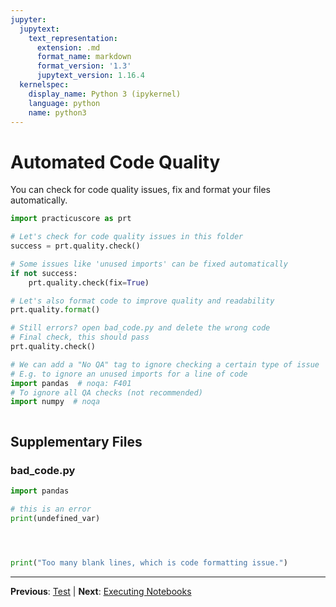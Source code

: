 ```yaml
---
jupyter:
  jupytext:
    text_representation:
      extension: .md
      format_name: markdown
      format_version: '1.3'
      jupytext_version: 1.16.4
  kernelspec:
    display_name: Python 3 (ipykernel)
    language: python
    name: python3
---
```


# Automated Code Quality

You can check for code quality issues, fix and format your files automatically.

```python
import practicuscore as prt

# Let's check for code quality issues in this folder
success = prt.quality.check()
```

```python
# Some issues like 'unused imports' can be fixed automatically
if not success:
    prt.quality.check(fix=True)
```

```python
# Let's also format code to improve quality and readability
prt.quality.format()
```

```python
# Still errors? open bad_code.py and delete the wrong code
# Final check, this should pass
prt.quality.check()
```

```python
# We can add a "No QA" tag to ignore checking a certain type of issue
# E.g. to ignore an unused imports for a line of code
import pandas  # noqa: F401
# To ignore all QA checks (not recommended)
import numpy  # noqa
```

```python

```


## Supplementary Files

### bad_code.py
```python
import pandas 

# this is an error
print(undefined_var)




print("Too many blank lines, which is code formatting issue.")

```


---

**Previous**: [Test](../../distributed-computing/deepspeed/llm-fine-tuning/test.md) | **Next**: [Executing Notebooks](../automate-notebooks/executing-notebooks.md)

